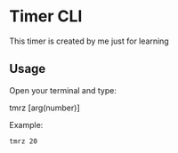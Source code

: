 # Timer CLI

This timer is created by me just for learning

## Usage

Open your terminal and type:

tmrz [arg(number)]

Example:
```
tmrz 20
```
